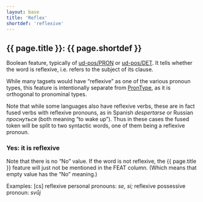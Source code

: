 ```yaml
---
layout: base
title: 'Reflex'
shortdef: 'reflexive'
---
```


## {{ page.title }}: {{ page.shortdef }}

Boolean feature, typically of [ud-pos/PRON](pronouns) or [ud-pos/DET](determiners).
It tells whether the word is reflexive, i.e. refers to the subject of its clause.

While many tagsets would have “reflexive” as one of the various pronoun types,
this feature is intentionally separate from <a href="PronType.html">PronType</a>,
as it is orthogonal to pronominal types.

Note that while some languages also have reflexive verbs, these are in fact
fused verbs with reflexive pronouns, as in Spanish _despertarse_ or Russian
_проснуться_ (both meaning “to wake up”). Thus in these cases the fused token
will be split to two syntactic words, one of them being a reflexive pronoun.

### Yes: it is reflexive

Note that there is no “No” value. If the word is not reflexive, the
{{ page.title }} feature will just not be mentioned in the FEAT column. (Which
means that empty value has the “No” meaning.) 

Examples: [cs] reflexive personal pronouns: _se, si;_ reflexive possessive pronoun: _svůj_
